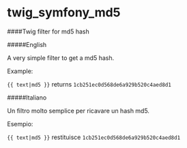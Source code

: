 # twig_symfony_md5
####Twig filter for md5 hash

#####English

A very simple filter to get a md5 hash.

Example:

```{{ text|md5 }}```
returns ```1cb251ec0d568de6a929b520c4aed8d1```

#####Italiano

Un filtro molto semplice per ricavare un hash md5.

Esempio:

```{{ text|md5 }}```
restituisce ```1cb251ec0d568de6a929b520c4aed8d1```